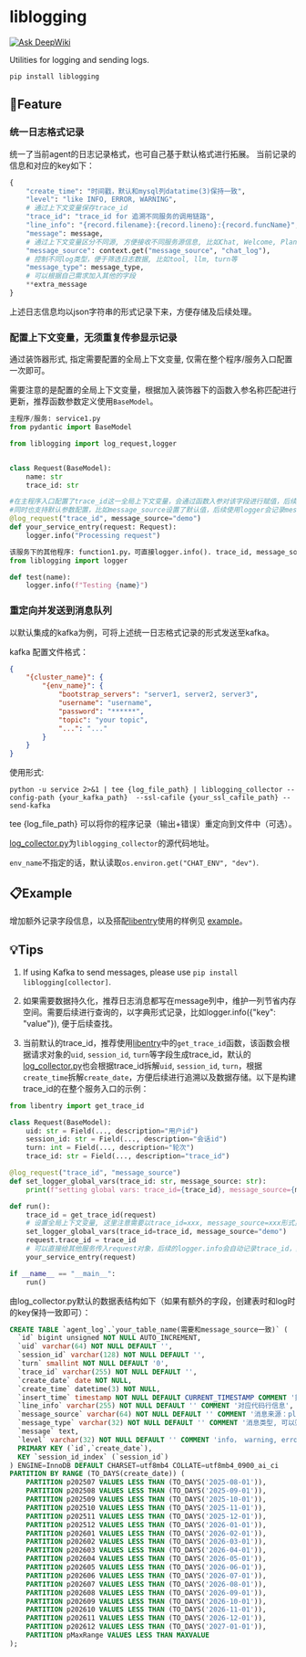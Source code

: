 # liblogging
[![Ask DeepWiki](https://deepwiki.com/badge.svg)](https://deepwiki.com/XoriieInpottn/liblogging)

Utilities for logging and sending logs.
```shell
pip install liblogging
```

## 🌟Feature
### 统一日志格式记录
统一了当前agent的日志记录格式，也可自己基于默认格式进行拓展。
当前记录的信息和对应的key如下：
```python
{
    "create_time": "时间戳，默认和mysql列datatime(3)保持一致",
    "level": "like INFO, ERROR, WARNING",
    # 通过上下文变量保存trace_id
    "trace_id": "trace_id for 追溯不同服务的调用链路",
    "line_info": "{record.filename}:{record.lineno}:{record.funcName}",
    "message": message,
    # 通过上下文变量区分不同源, 方便接收不同服务源信息, 比如Chat, Welcome, Planning等
    "message_source": context.get("message_source", "chat_log"),
    # 控制不同log类型，便于筛选日志数据, 比如tool, llm, turn等
    "message_type": message_type,
    # 可以根据自己需求加入其他的字段
    **extra_message
}
```
上述日志信息均以json字符串的形式记录下来，方便存储及后续处理。

### 配置上下文变量，无须重复传参显示记录
通过装饰器形式, 指定需要配置的全局上下文变量, 仅需在整个程序/服务入口配置一次即可。

需要注意的是配置的全局上下文变量，根据加入装饰器下的函数入参名称匹配进行更新，推荐函数参数定义使用`BaseModel`。

```python
主程序/服务: service1.py
from pydantic import BaseModel

from liblogging import log_request,logger


class Request(BaseModel):
    name: str
    trace_id: str

#在主程序入口配置了trace_id这一全局上下文变量，会通过函数入参对该字段进行赋值，后续在该服务下的其他程序logger.info时会读取这一变量并记录下来。
#同时也支持默认参数配置，比如message_source设置了默认值，后续使用logger会记录message_source为"demo"。
@log_request("trace_id", message_source="demo")
def your_service_entry(request: Request):
    logger.info("Processing request")
```

```python
该服务下的其他程序: function1.py，可直接logger.info(). trace_id, message_source均会记录下来。
from liblogging import logger

def test(name):
    logger.info(f"Testing {name}")
```

### 重定向并发送到消息队列
以默认集成的kafka为例，可将上述统一日志格式记录的形式发送至kafka。

kafka 配置文件格式：
```json
{
    "{cluster_name}": {
        "{env_name}": {
            "bootstrap_servers": "server1, server2, server3",
            "username": "username",
            "password": "******",
            "topic": "your topic",
            "...": "..."
        }
    }
}
```

使用形式:
```shell
python -u service 2>&1 | tee {log_file_path} | liblogging_collector --config-path {your_kafka_path}  --ssl-cafile {your_ssl_cafile_path} --send-kafka
```
tee {log_file_path} 可以将你的程序记录（输出+错误）重定向到文件中（可选）。

[log_collector.py](liblogging/sending/log_collector.py)为`liblogging_collector`的源代码地址。

`env_name`不指定的话，默认读取`os.environ.get("CHAT_ENV", "dev")`.

## 📋Example
增加额外记录字段信息，以及搭配[libentry](https://github.com/XoriieInpottn/libentry)使用的样例见 [example](example)。


## 💡Tips

1. If using Kafka to send messages, please use `pip install liblogging[collector]`.
2. 如果需要数据持久化，推荐日志消息都写在message列中，维护一列节省内存空间。需要后续进行查询的，以字典形式记录，比如logger.info({"key": "value"}), 便于后续查找。

3. 当前默认的trace_id，推荐使用[libentry](https://github.com/XoriieInpottn/libentry)中的`get_trace_id`函数，该函数会根据请求对象的`uid`, `session_id`, `turn`等字段生成trace_id，默认的[log_collector.py](liblogging/sending/log_collector.py)也会根据trace_id拆解`uid`, `session_id`, `turn`，根据`create_time`拆解`create_date`，方便后续进行追溯以及数据存储。以下是构建trace_id的在整个服务入口的示例：
```python
from libentry import get_trace_id

class Request(BaseModel):
    uid: str = Field(..., description="用户id")
    session_id: str = Field(..., description="会话id")
    turn: int = Field(..., description="轮次")
    trace_id: str = Field(..., description="trace_id")

@log_request("trace_id", "message_source")
def set_logger_global_vars(trace_id: str, message_source: str):
    print(f"setting global vars: trace_id={trace_id}, message_source={message_source}")

def run():
    trace_id = get_trace_id(request)
    # 设置全局上下文变量, 这里注意需要以trace_id=xxx, message_source=xxx形式显式传入
    set_logger_global_vars(trace_id=trace_id, message_source="demo")
    request.trace_id = trace_id
    # 可以直接给其他服务传入request对象，后续的logger.info会自动记录trace_id，其他服务需要在服务入口使用@log_request装饰器配置trace_id, message_source等全局上下文变量。可见example/service.py
    your_service_entry(request)

if __name__ == "__main__":
    run()
```

由log_collector.py默认的数据表结构如下（如果有额外的字段，创建表时和log时的key保持一致即可）：
```sql
CREATE TABLE `agent_log`.`your_table_name(需要和message_source一致)` (
  `id` bigint unsigned NOT NULL AUTO_INCREMENT,
  `uid` varchar(64) NOT NULL DEFAULT '',
  `session_id` varchar(128) NOT NULL DEFAULT '',
  `turn` smallint NOT NULL DEFAULT '0',
  `trace_id` varchar(255) NOT NULL DEFAULT '',
  `create_date` date NOT NULL,
  `create_time` datetime(3) NOT NULL,
  `insert_time` timestamp NOT NULL DEFAULT CURRENT_TIMESTAMP COMMENT '插入时间',
  `line_info` varchar(255) NOT NULL DEFAULT '' COMMENT '对应代码行信息',
  `message_source` varchar(64) NOT NULL DEFAULT '' COMMENT '消息来源：plan, memory, intent, guess question等，对应表名',
  `message_type` varchar(32) NOT NULL DEFAULT '' COMMENT '消息类型, 可以筛选该key获取相关指标信息',
  `message` text,
  `level` varchar(32) NOT NULL DEFAULT '' COMMENT 'info， warning, error等',
  PRIMARY KEY (`id`,`create_date`),
  KEY `session_id_index` (`session_id`)
) ENGINE=InnoDB DEFAULT CHARSET=utf8mb4 COLLATE=utf8mb4_0900_ai_ci
PARTITION BY RANGE (TO_DAYS(create_date)) (
    PARTITION p202507 VALUES LESS THAN (TO_DAYS('2025-08-01')),
    PARTITION p202508 VALUES LESS THAN (TO_DAYS('2025-09-01')),
    PARTITION p202509 VALUES LESS THAN (TO_DAYS('2025-10-01')),
    PARTITION p202510 VALUES LESS THAN (TO_DAYS('2025-11-01')),
    PARTITION p202511 VALUES LESS THAN (TO_DAYS('2025-12-01')),
    PARTITION p202512 VALUES LESS THAN (TO_DAYS('2026-01-01')),
    PARTITION p202601 VALUES LESS THAN (TO_DAYS('2026-02-01')),
    PARTITION p202602 VALUES LESS THAN (TO_DAYS('2026-03-01')),
    PARTITION p202603 VALUES LESS THAN (TO_DAYS('2026-04-01')),
    PARTITION p202604 VALUES LESS THAN (TO_DAYS('2026-05-01')),
    PARTITION p202605 VALUES LESS THAN (TO_DAYS('2026-06-01')),
    PARTITION p202606 VALUES LESS THAN (TO_DAYS('2026-07-01')),
    PARTITION p202607 VALUES LESS THAN (TO_DAYS('2026-08-01')),
    PARTITION p202608 VALUES LESS THAN (TO_DAYS('2026-09-01')),
    PARTITION p202609 VALUES LESS THAN (TO_DAYS('2026-10-01')),
    PARTITION p202610 VALUES LESS THAN (TO_DAYS('2026-11-01')),
    PARTITION p202611 VALUES LESS THAN (TO_DAYS('2026-12-01')),
    PARTITION p202612 VALUES LESS THAN (TO_DAYS('2027-01-01')),
    PARTITION pMaxRange VALUES LESS THAN MAXVALUE
);
```